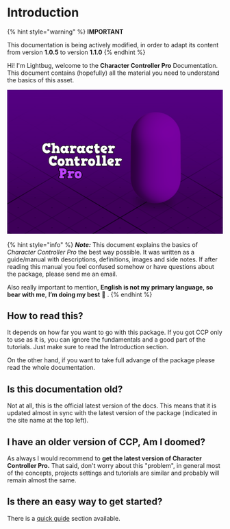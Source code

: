 # Introduction

{% hint style="warning" %}
**IMPORTANT**

This documentation is being actively modified, in order to adapt its content from version **1.0.5** to version **1.1.0**
{% endhint %}

Hi! I'm Lightbug, welcome to the **Character Controller Pro** Documentation. This document contains \(hopefully\) all the material you need to understand the basics of this asset.

![](.gitbook/assets/keyimage_cover.png)

{% hint style="info" %}
_**Note:**_ This document explains the basics of _Character Controller Pro_ the best way possible. It was written as a guide/manual with descriptions, definitions, images and side notes. If after reading this manual you feel confused somehow or have questions about the package, please send me an email. 

Also really important to mention, **English is not my primary language, so bear with me**, **I’m doing my best** 🙂 .
{% endhint %}

## How to read this?

It depends on how far you want to go with this package. If you got CCP only to use as it is, you can ignore the fundamentals and a good part of the tutorials. Just make sure to read the Introduction section.

On the other hand, if you want to take full advange of the package please read the whole documentation.

## Is this documentation old?

Not at all, this is the official latest version of the docs. This means that it is updated almost in sync with the latest version of the package \(indicated in the site name at the top left\).

## I have an older version of CCP, Am I doomed?

As always I would recommend to **get the latest version of Character Controller Pro.** That said, don't worry about this "problem", in general most of the concepts, projects settings and tutorials are similar and probably will remain almost the same.

## Is there an easy way to get started?

There is a [quick guide](get-started/get-started-really-quickly.md) section available.

